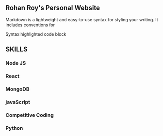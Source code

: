 ## Rohan Roy's Personal Website





Markdown is a lightweight and easy-to-use syntax for styling your writing. It includes conventions for


Syntax highlighted code block


## SKILLS
  ### Node JS
  ### React
  ### MongoDB
  ### javaScript
  ### Competitive Coding
  ### Python





